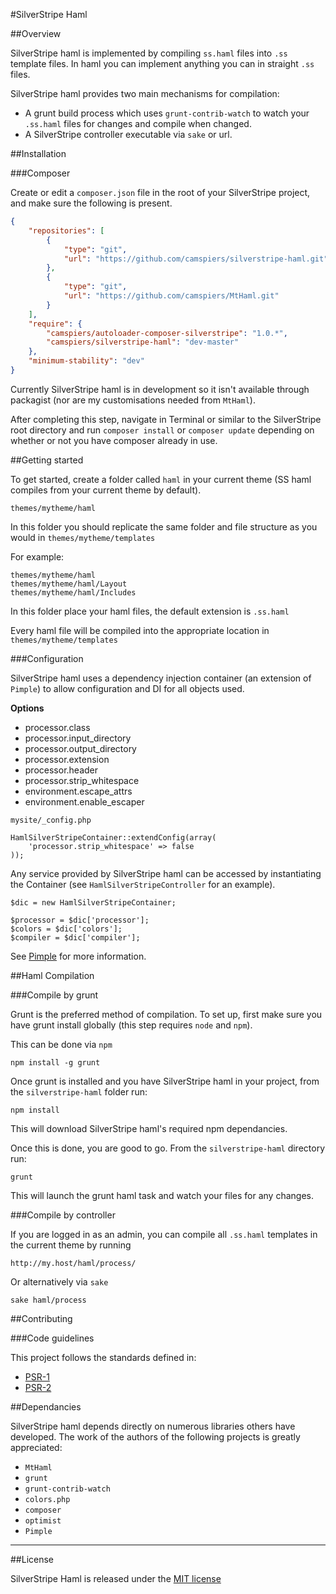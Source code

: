 #SilverStripe Haml

##Overview

SilverStripe haml is implemented by compiling `ss.haml` files into `.ss` template files. In haml you can implement anything you can in straight `.ss` files.

SilverStripe haml provides two main mechanisms for compilation:

* A grunt build process which uses `grunt-contrib-watch` to watch your `.ss.haml` files for changes and compile when changed.
* A SilverStripe controller executable via `sake` or url.

##Installation

###Composer

Create or edit a `composer.json` file in the root of your SilverStripe project, and make sure the following is present.

```json
{
    "repositories": [
        {
            "type": "git",
            "url": "https://github.com/camspiers/silverstripe-haml.git"
        },
        {
            "type": "git",
            "url": "https://github.com/camspiers/MtHaml.git"
        }
    ],
    "require": {
        "camspiers/autoloader-composer-silverstripe": "1.0.*",
        "camspiers/silverstripe-haml": "dev-master"
    },
    "minimum-stability": "dev"
}
```

Currently SilverStripe haml is in development so it isn't available through packagist (nor are my customisations needed from `MtHaml`).

After completing this step, navigate in Terminal or similar to the SilverStripe root directory and run `composer install` or `composer update` depending on whether or not you have composer already in use.

##Getting started

To get started, create a folder called `haml` in your current theme (SS haml compiles from your current theme by default).

	themes/mytheme/haml

In this folder you should replicate the same folder and file structure as you would in `themes/mytheme/templates`

For example:

	themes/mytheme/haml
	themes/mytheme/haml/Layout
	themes/mytheme/haml/Includes

In this folder place your haml files, the default extension is `.ss.haml`

Every haml file will be compiled into the appropriate location in `themes/mytheme/templates`

###Configuration

SilverStripe haml uses a dependency injection container (an extension of `Pimple`) to allow configuration and DI for all objects used.

**Options**

* processor.class
* processor.input_directory
* processor.output_directory
* processor.extension
* processor.header
* processor.strip_whitespace
* environment.escape_attrs
* environment.enable_escaper

`mysite/_config.php`

```
HamlSilverStripeContainer::extendConfig(array(
	'processor.strip_whitespace' => false
));
```

Any service provided by SilverStripe haml can be accessed by instantiating the Container (see `HamlSilverStripeController` for an example).

```
$dic = new HamlSilverStripeContainer;

$processor = $dic['processor'];
$colors = $dic['colors'];
$compiler = $dic['compiler'];
```

See [Pimple](http://pimple.sensiolabs.org/) for more information.

##Haml Compilation

###Compile by grunt

Grunt is the preferred method of compilation. To set up, first make sure you have grunt install globally (this step requires `node` and `npm`).

This can be done via `npm`

	npm install -g grunt

Once grunt is installed and you have SilverStripe haml in your project, from the `silverstripe-haml` folder run:

	npm install

This will download SilverStripe haml's required npm dependancies.

Once this is done, you are good to go. From the `silverstripe-haml` directory run:

	grunt
	
This will launch the grunt haml task and watch your files for any changes.

###Compile by controller

If you are logged in as an admin, you can compile all `.ss.haml` templates in the current theme by running 

	http://my.host/haml/process/

Or alternatively via `sake`

	sake haml/process

##Contributing

###Code guidelines

This project follows the standards defined in:

* [PSR-1](https://github.com/pmjones/fig-standards/blob/psr-1-style-guide/proposed/PSR-1-basic.md)
* [PSR-2](https://github.com/pmjones/fig-standards/blob/psr-1-style-guide/proposed/PSR-2-advanced.md)

##Dependancies

SilverStripe haml depends directly on numerous libraries others have developed. The work of the authors of the following projects is greatly appreciated:

* `MtHaml`
* `grunt`
* `grunt-contrib-watch`
* `colors.php`
* `composer`
* `optimist`
* `Pimple`

---
##License

SilverStripe Haml is released under the [MIT license](http://camspiers.mit-license.org/)